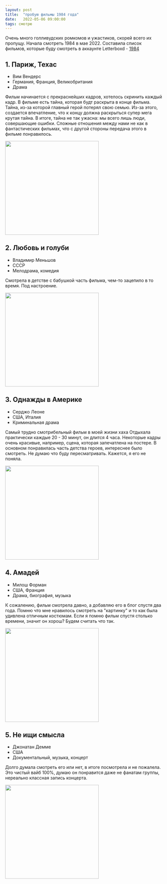 ```yaml
---
layout: post
title:  "пробую фильмы 1984 года"
date:   2022-05-06 09:00:00
tags: смотрю
---
```


Очень много голливудских ромкомов и ужастиков, скорей всего их пропущу. Начала смотреть 1984 в мае 2022. Составила список фильмов, которые буду смотреть в аккаунте Letterboxd - [1984](https://letterboxd.com/vickysled/watchlist/year/1984)

## 1. Париж, Техас
- Вим Вендерс
- Германия, Франция, Великобритания
- Драма

Фильм начинается с прекраснейших кадров, хотелось скринить каждый кадр. В фильме есть тайна, которая будт раскрыта в конце фильма. Тайна, из-за которой главный герой потерял свою семью. Из-за этого, создается впечатление, что к концу должна раскрыться супер мега крутая тайна. В итоге, тайна не так ужасна: мы всего лишь люди, совершающие ошибки. Сложные отношения между нами не как в фантастических фильмах, что с другой стороны передача этого в фильме понравилось.

<a href="https://letterboxd.com/film/paris-texas/" title="Перейти на страницу фильма в Letterboxd" target="_blank">
<img src = "https://a.ltrbxd.com/resized/film-poster/5/1/4/6/9/51469-paris-texas-0-460-0-690-crop.jpg?k=b18fbcdb9e" width="300"></a>

## 2. Любовь и голуби
- Владимир Меньшов
- СССР
- Мелодрама, комедия

Смотрела в детстве с бабушкой часть фильма, чем-то зацепило в то время. Под настроение.

<a href="https://letterboxd.com/film/love-and-pigeons/" title="Перейти на страницу фильма в Letterboxd" target="_blank">
<img src = "https://a.ltrbxd.com/resized/film-poster/3/0/4/5/7/30457-love-and-pigeons-0-460-0-690-crop.jpg?v=19cc577816" width="300"></a>

## 3. Однажды в Америке
- Серджо Леоне
- США, Италия
- Криминальная драма

Самый трудно смотрибельный фильм в моей жизни хаха Отдыхала практически каждые 20 - 30 минут, он длится 4 часа. 
Некоторые кадры очень красивые, например, сцена, которая запечатлена на постере. В основном понравилась часть детства героев, интереснее было смотреть. Не думаю что буду пересматривать. Кажется, я его не поняла.

<a href="https://letterboxd.com/film/once-upon-a-time-in-america/" title="Перейти на страницу фильма в Letterboxd" target="_blank">
<img src = "https://a.ltrbxd.com/resized/film-poster/5/1/7/4/8/51748-once-upon-a-time-in-america-0-460-0-690-crop.jpg?v=803d65b52c" width="300"></a>

## 4. Амадей
- Милош Форман
- США, Франция
- Драма, биография, музыка

К сожалению, фильм смотрела давно, а добавляю его в блог спустя два года. Помню что мне нравилось смотреть на "картинку" и то как была удивлена отличным костюмам. Если я помню фильм спустя столько времени, значит он хорош? Будем считать что так.

<a href="https://letterboxd.com/film/amadeus/" title="Перейти на страницу фильма в Letterboxd" target="_blank">
<img src = "https://a.ltrbxd.com/resized/sm/upload/bn/hr/ki/ay/eP2pJudgGzUlo2kZuh0tF1MInsb-0-1000-0-1500-crop.jpg?v=907dc282ae" width="300"></a>

## 5. Не ищи смысла
- Джонатан Демме
- США
- Документальный, музыка, концерт

Долго думала смотреть его или нет, в итоге посмотрела и не пожалела. Это чистый вайб 100%, думаю он понравится даже не фанатам группы, нереально классная запись концерта.

<a href="https://letterboxd.com/film/stop-making-sense/" title="Перейти на страницу фильма в Letterboxd" target="_blank">
<img src = "https://a.ltrbxd.com/resized/film-poster/3/7/0/0/4/37004-stop-making-sense-0-1000-0-1500-crop.jpg?v=c7e06b923e" width="300"></a>
